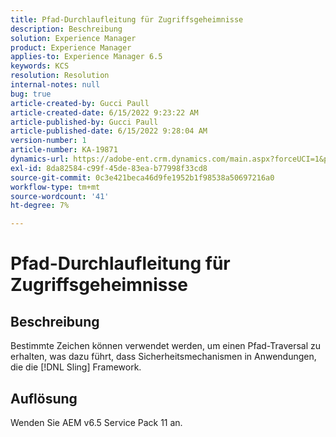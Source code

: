 ```yaml
---
title: Pfad-Durchlaufleitung für Zugriffsgeheimnisse
description: Beschreibung
solution: Experience Manager
product: Experience Manager
applies-to: Experience Manager 6.5
keywords: KCS
resolution: Resolution
internal-notes: null
bug: true
article-created-by: Gucci Paull
article-created-date: 6/15/2022 9:23:22 AM
article-published-by: Gucci Paull
article-published-date: 6/15/2022 9:28:04 AM
version-number: 1
article-number: KA-19871
dynamics-url: https://adobe-ent.crm.dynamics.com/main.aspx?forceUCI=1&pagetype=entityrecord&etn=knowledgearticle&id=7d9168ca-8cec-ec11-bb3d-000d3a5c4890
exl-id: 8da82584-c99f-45de-83ea-b77998f33cd8
source-git-commit: 0c3e421beca46d9fe1952b1f98538a50697216a0
workflow-type: tm+mt
source-wordcount: '41'
ht-degree: 7%

---
```


# Pfad-Durchlaufleitung für Zugriffsgeheimnisse

## Beschreibung

Bestimmte Zeichen können verwendet werden, um einen Pfad-Traversal zu erhalten, was dazu führt, dass Sicherheitsmechanismen in Anwendungen, die die [!DNL Sling] Framework.

## Auflösung

Wenden Sie AEM v6.5 Service Pack 11 an.
